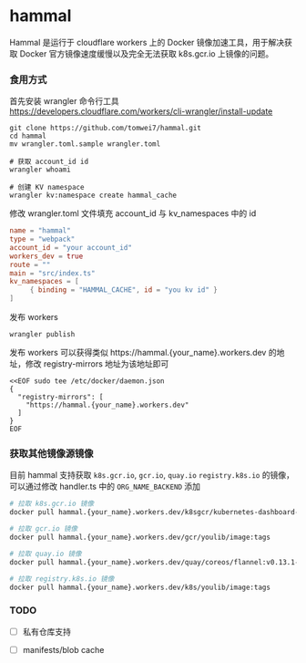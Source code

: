 # hammal

Hammal 是运行于 cloudflare workers 上的 Docker 镜像加速工具，用于解决获取 Docker 官方镜像速度缓慢以及完全无法获取 k8s.gcr.io 上镜像的问题。

### 食用方式

首先安装 wrangler 命令行工具 https://developers.cloudflare.com/workers/cli-wrangler/install-update

```
git clone https://github.com/tomwei7/hammal.git
cd hammal
mv wrangler.toml.sample wrangler.toml

# 获取 account_id id
wrangler whoami

# 创建 KV namespace
wrangler kv:namespace create hammal_cache

```

修改 wrangler.toml 文件填充 account_id 与 kv_namespaces 中的 id

```toml
name = "hammal"
type = "webpack"
account_id = "your account_id"
workers_dev = true
route = ""
main = "src/index.ts"
kv_namespaces = [
	 { binding = "HAMMAL_CACHE", id = "you kv id" }
]
```

发布 workers

```
wrangler publish
```

发布 workers 可以获得类似 https://hammal.{your_name}.workers.dev  的地址，修改 registry-mirrors 地址为该地址即可

```
<<EOF sudo tee /etc/docker/daemon.json
{
  "registry-mirrors": [
    "https://hammal.{your_name}.workers.dev"
  ]
}
EOF
```

### 获取其他镜像源镜像

目前 hammal 支持获取 `k8s.gcr.io`, `gcr.io`, `quay.io` `registry.k8s.io` 的镜像，可以通过修改 handler.ts 中的 `ORG_NAME_BACKEND` 添加

```bash
# 拉取 k8s.gcr.io 镜像
docker pull hammal.{your_name}.workers.dev/k8sgcr/kubernetes-dashboard-amd64:v1.8.3

# 拉取 gcr.io 镜像
docker pull hammal.{your_name}.workers.dev/gcr/youlib/image:tags

# 拉取 quay.io 镜像
docker pull hammal.{your_name}.workers.dev/quay/coreos/flannel:v0.13.1-rc2

# 拉取 registry.k8s.io 镜像
docker pull hammal.{your_name}.workers.dev/k8s/youlib/image:tags

```

### TODO

- [ ] 私有仓库支持
- [ ] manifests/blob cache

